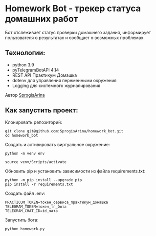 # Homework Bot - трекер статуса домашних работ

Бот отслеживает статус проверки домашнего задания, информирует пользователя о результатах и сообщает о возможных проблемах.

## Технологии:
- python 3.9
- pyTelegramBotAPI 4.14
- REST API Практикум Домашка
- dotenv для управления переменными окружения
- Logging для системного журналирования

Автор [SprogisArina](https://github.com/SprogisArina)

## Как запустить проект:

Клонировать репозиторий:

```
git clone git@github.com:SprogisArina/homework_bot.git
cd homework_bot
```

Cоздать и активировать виртуальное окружение:

```
python -m venv env
```

```
source venv/Scripts/activate
```

Обновить pip и установить зависимости из файла requirements.txt:

```
python -m pip install --upgrade pip
pip install -r requirements.txt
```

Создать файл .env:

```
PRACTICUM_TOKEN=токен_сервиса_практикум_домашка
TELEGRAM_TOKEN=токен_тг_бота
TELEGRAM_CHAT_ID=id_чата
```

Запустить бота:

```
python homework.py
```
